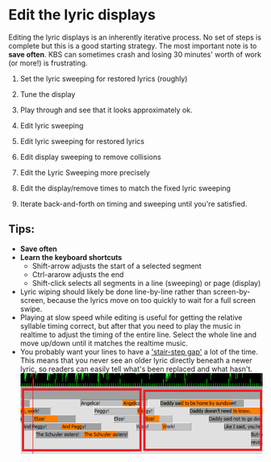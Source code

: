 # Edit the lyric displays

Editing the lyric displays is an inherently iterative process.  No set of steps is complete but this is a good starting strategy.  The most important note is to **save often**.  KBS can sometimes crash and losing 30 minutes' worth of work (or more!) is frustrating.

1. Set the lyric sweeping for restored lyrics (roughly)
1. Tune the display
1. Play through and see that it looks approximately ok.
1. Edit lyric sweeping 

1. Edit lyric sweeping for restored lyrics
1. Edit display sweeping to remove collisions
1. Edit the Lyric Sweeping more precisely
1. Edit the display/remove times to match the fixed lyric sweeping
1. Iterate back-and-forth on timing and sweeping until you're satisfied.


## Tips:
- **Save often**
- **Learn the keyboard shortcuts**
  - Shift-arrow adjusts the start of a selected segment
  - Ctrl-ararow adjusts the end
  - Shift-click selects all segments in a line (sweeping) or page (display)
- Lyric wiping should likely be done line-by-line rather than screen-by-screen, because the lyrics move on too quickly to wait for a full screen swipe.
- Playing at slow speed while editing is useful for getting the relative syllable timing correct, but after that you need to play the music in realtime to adjust the timing of the entire line.  Select the whole line and move up/down until it matches the realtime music.
- You probably want your lines to have a ['stair-step gap'](images/display-stairstep-gap.png) a lot of the time.  This means that you never see an older lyric directly beneath a newer lyric, so readers can easily tell what's been replaced and what hasn't.
![stairstep example](images/display-stairstep-gap-cropped.png "Stairstep Examples")


